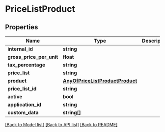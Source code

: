 # PriceListProduct

## Properties
Name | Type | Description | Notes
------------ | ------------- | ------------- | -------------
**internal_id** | **string** |  | [optional] 
**gross_price_per_unit** | **float** |  | [optional] 
**tax_percentage** | **string** |  | [optional] 
**price_list** | **string** |  | [optional] 
**product** | [**AnyOfPriceListProductProduct**](AnyOfPriceListProductProduct.md) |  | [optional] 
**price_list_id** | **string** |  | [optional] 
**active** | **bool** |  | [optional] 
**application_id** | **string** |  | [optional] 
**custom_data** | **string[]** |  | [optional] 

[[Back to Model list]](../../README.md#documentation-for-models) [[Back to API list]](../../README.md#documentation-for-api-endpoints) [[Back to README]](../../README.md)

